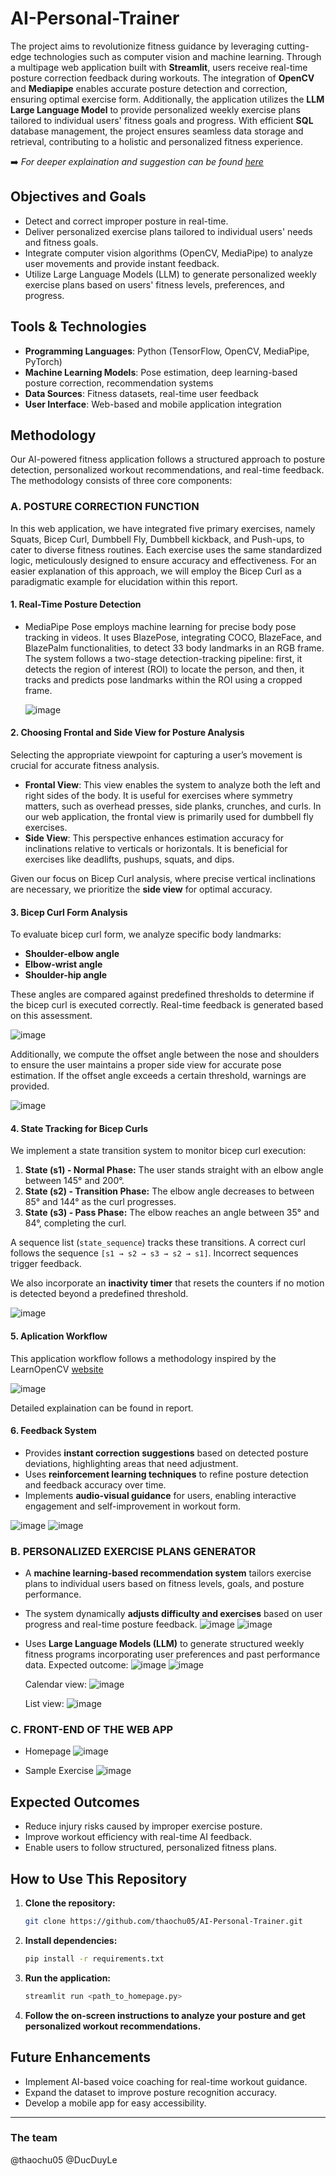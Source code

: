 # AI-Personal-Trainer
The project aims to revolutionize fitness guidance by leveraging cutting-edge technologies such as computer vision and machine learning. Through a multipage web application built with **Streamlit**, users receive real-time posture correction feedback during workouts. The integration of **OpenCV** and **Mediapipe** enables accurate posture detection and correction, ensuring optimal exercise form. Additionally, the application utilizes the **LLM Large Language Model** to provide personalized weekly exercise plans tailored to individual users' fitness goals and progress. With efficient **SQL** database management, the project ensures seamless data storage and retrieval, contributing to a holistic and personalized fitness experience.

:arrow_right: *For deeper explaination and suggestion can be found [here](https://github.com/thaochu05/AI-Personal-Trainer/blob/main/AI%20PERSONAL%20TRAINER%20PROJECT%20REPORT.pdf)*


## Objectives and Goals
- Detect and correct improper posture in real-time.
- Deliver personalized exercise plans tailored to individual users' needs and fitness goals.
- Integrate computer vision algorithms (OpenCV, MediaPipe) to analyze user movements and provide instant feedback.
- Utilize Large Language Models (LLM) to generate personalized weekly exercise plans based on users' fitness levels, preferences, and progress.

## Tools & Technologies
- **Programming Languages**: Python (TensorFlow, OpenCV, MediaPipe, PyTorch)
- **Machine Learning Models**: Pose estimation, deep learning-based posture correction, recommendation systems
- **Data Sources**: Fitness datasets, real-time user feedback
- **User Interface**: Web-based and mobile application integration

## Methodology
Our AI-powered fitness application follows a structured approach to posture detection, personalized workout recommendations, and real-time feedback. The methodology consists of three core components:

### A. POSTURE CORRECTION FUNCTION
In this web application, we have integrated five primary exercises, namely Squats, Bicep Curl, Dumbbell Fly, Dumbbell kickback, and Push-ups, to cater to diverse fitness routines. Each 
exercise uses the same standardized logic, meticulously designed to ensure accuracy and
effectiveness. For an easier explanation of this approach, we will employ the Bicep Curl as a
paradigmatic example for elucidation within this report. 

#### 1. **Real-Time Posture Detection**
- MediaPipe Pose employs machine learning for precise body pose tracking in videos. It uses BlazePose, integrating COCO, BlazeFace, and BlazePalm functionalities, to detect 33 body landmarks in an RGB frame. The system follows a two-stage detection-tracking pipeline: first, it detects the region of interest (ROI) to locate the person, and then, it tracks and predicts pose landmarks within the ROI using a cropped frame.
  
  ![image](https://github.com/user-attachments/assets/5fae06e8-6893-4cdd-8c84-96d0c7572d1b)

#### 2. **Choosing Frontal and Side View for Posture Analysis**
Selecting the appropriate viewpoint for capturing a user’s movement is crucial for accurate fitness analysis.

- **Frontal View**: This view enables the system to analyze both the left and right sides of the body. It is useful for exercises where symmetry matters, such as overhead presses, side planks, crunches, and curls. In our web application, the frontal view is primarily used for dumbbell fly exercises.
- **Side View**: This perspective enhances estimation accuracy for inclinations relative to verticals or horizontals. It is beneficial for exercises like deadlifts, pushups, squats, and dips. 

Given our focus on Bicep Curl analysis, where precise vertical inclinations are necessary, we prioritize the **side view** for optimal accuracy.

#### 3. **Bicep Curl Form Analysis**
To evaluate bicep curl form, we analyze specific body landmarks:
- **Shoulder-elbow angle**
- **Elbow-wrist angle**
- **Shoulder-hip angle**

These angles are compared against predefined thresholds to determine if the bicep curl is executed correctly. Real-time feedback is generated based on this assessment.

  ![image](https://github.com/user-attachments/assets/f885abac-157a-4c31-b3e9-6e505c5a6f43)

Additionally, we compute the offset angle between the nose and shoulders to ensure the user maintains a proper side view for accurate pose estimation. If the offset angle exceeds a certain threshold, warnings are provided.

  ![image](https://github.com/user-attachments/assets/a679a3ae-33ec-4010-86f7-10287a57b49c)

#### 4. **State Tracking for Bicep Curls**
We implement a state transition system to monitor bicep curl execution:
1. **State (s1) - Normal Phase:** The user stands straight with an elbow angle between 145° and 200°.
2. **State (s2) - Transition Phase:** The elbow angle decreases to between 85° and 144° as the curl progresses.
3. **State (s3) - Pass Phase:** The elbow reaches an angle between 35° and 84°, completing the curl.

A sequence list (`state_sequence`) tracks these transitions. A correct curl follows the sequence `[s1 → s2 → s3 → s2 → s1]`. Incorrect sequences trigger feedback.

We also incorporate an **inactivity timer** that resets the counters if no motion is detected beyond a predefined threshold.

![image](https://github.com/user-attachments/assets/59769cac-c80e-4b5e-beb5-c8ab7bbbed48)

#### 5. **Aplication Workflow** 
This application workflow follows a methodology inspired by the LearnOpenCV [website](learnopencv.com)

![image](https://github.com/user-attachments/assets/501a4fb2-da87-45fb-817d-9d9227acf693)

Detailed explaination can be found in report.


#### 6. **Feedback System**
- Provides **instant correction suggestions** based on detected posture deviations, highlighting areas that need adjustment.
- Uses **reinforcement learning techniques** to refine posture detection and feedback accuracy over time.
- Implements **audio-visual guidance** for users, enabling interactive engagement and self-improvement in workout form.
  
![image](https://github.com/user-attachments/assets/d2506160-fdff-4fe7-b7aa-c92c48372d1e)
![image](https://github.com/user-attachments/assets/bdd9cfb1-ba4b-4b69-b61d-faac82cc6378)


### B. PERSONALIZED EXERCISE PLANS GENERATOR

- A **machine learning-based recommendation system** tailors exercise plans to individual users based on fitness levels, goals, and posture performance.
- The system dynamically **adjusts difficulty and exercises** based on user progress and real-time posture feedback.
  ![image](https://github.com/user-attachments/assets/fd07832b-a543-47a6-b76f-79401dafac3d)
  ![image](https://github.com/user-attachments/assets/1b5d968d-cc1c-473a-a18f-68bc676607a0)

- Uses **Large Language Models (LLM)** to generate structured weekly fitness programs incorporating user preferences and past performance data.
  Expected outcome:
  ![image](https://github.com/user-attachments/assets/4415d791-3b34-42a8-911c-7d8ecceff262)
  ![image](https://github.com/user-attachments/assets/717f2e25-4095-40ce-b033-3a53d002da36)

  Calendar view:
  ![image](https://github.com/user-attachments/assets/192fb815-620b-4ed8-86ab-e3894f21336a)

  List view:
  ![image](https://github.com/user-attachments/assets/9b02434c-774d-4cf1-b29d-64cdaf24114e)



### C. FRONT-END OF THE WEB APP
- Homepage
  ![image](https://github.com/user-attachments/assets/1147cfc5-921e-40a8-82d3-71dd3acbfec1)

- Sample Exercise
  ![image](https://github.com/user-attachments/assets/6c6a59b6-7e21-4f7e-8279-2602d7108c17)


## Expected Outcomes
- Reduce injury risks caused by improper exercise posture.
- Improve workout efficiency with real-time AI feedback.
- Enable users to follow structured, personalized fitness plans.

## How to Use This Repository
1. **Clone the repository:**
   ```sh
   git clone https://github.com/thaochu05/AI-Personal-Trainer.git 
   ```
2. **Install dependencies:**
   ```sh
   pip install -r requirements.txt
   ```
3. **Run the application:**
   ```sh
   streamlit run <path_to_homepage.py>
   ```
4. **Follow the on-screen instructions to analyze your posture and get personalized workout recommendations.**

## Future Enhancements
- Implement AI-based voice coaching for real-time workout guidance.
- Expand the dataset to improve posture recognition accuracy.
- Develop a mobile app for easy accessibility.

---
### The team
@thaochu05
@DucDuyLe




